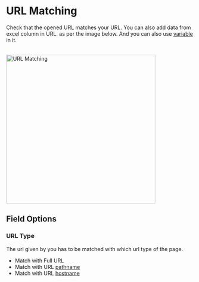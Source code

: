 # URL Matching

Check that the opened URL matches your URL. You can also add data from excel column in URL. as per the image below. And you can also use [variable](/documentation/variable#page-location-variable) in it.

<br>
<img src="/image/url-matching-01.png" width="400" height="400" alt="URL Matching">

## Field Options

### URL Type

The url given by you has to be matched with which url type of the page.

- Match with Full URL
- Match with URL [pathname](https://developer.mozilla.org/en-US/docs/Web/API/URL/pathname)
- Match with URL [hostname](https://developer.mozilla.org/en-US/docs/Web/API/URL/hostname)
